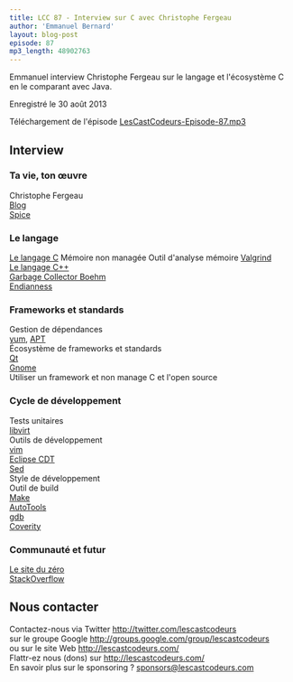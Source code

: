 ```yaml
---
title: LCC 87 - Interview sur C avec Christophe Fergeau
author: 'Emmanuel Bernard'
layout: blog-post
episode: 87
mp3_length: 48902763
---
```

Emmanuel interview Christophe Fergeau sur le langage et l'écosystème C en le comparant avec Java.

Enregistré le 30 août 2013

Téléchargement de l'épisode [LesCastCodeurs-Episode-87.mp3](http://traffic.libsyn.com/lescastcodeurs/LesCastCodeurs-Episode-87.mp3)

## Interview

### Ta vie, ton œuvre

Christophe Fergeau  
[Blog](http://cfergeau.blogspot.fr)  
[Spice](http://www.spice-space.org)  

### Le langage

[Le langage C](https://en.wikipedia.org/wiki/C_\(programming_language\))  
Mémoire non managée  
Outil d'analyse mémoire [Valgrind](http://www.valgrind.org)  
[Le langage C++](https://en.wikipedia.org/wiki/C%2B%2B)  
[Garbage Collector Boehm](https://en.wikipedia.org/wiki/Boehm_garbage_collector)  
[Endianness](https://en.wikipedia.org/wiki/Endianness)  

### Frameworks et standards

Gestion de dépendances  
[yum](http://yum.baseurl.org), [APT](https://en.wikipedia.org/wiki/Advanced_Packaging_Tool)  
Écosystème de frameworks et standards  
[Qt](https://en.wikipedia.org/wiki/Qt_\(framework\))  
[Gnome](https://www.gnome.org)  
Utiliser un framework et non manage 
C et l'open source

### Cycle de développement

Tests unitaires  
[libvirt](http://libvirt.org)  
Outils de développement  
[vim](http://www.vim.org)  
[Eclipse CDT](http://eclipse.org/cdt/)  
[Sed](https://en.wikipedia.org/wiki/Sed)  
Style de développement  
Outil de build  
[Make](https://en.wikipedia.org/wiki/Make_\(software\))  
[AutoTools](https://en.wikipedia.org/wiki/GNU_build_system)  
[gdb](https://www.gnu.org/software/gdb/)  
[Coverity](http://www.coverity.com)  

### Communauté et futur

[Le site du zéro](http://www.siteduzero.com)  
[StackOverflow](http://stackoverflow.com)

## Nous contacter

Contactez-nous via Twitter <http://twitter.com/lescastcodeurs>  
sur le groupe Google <http://groups.google.com/group/lescastcodeurs>  
ou sur le site Web <http://lescastcodeurs.com/>  
Flattr-ez nous (dons) sur <http://lescastcodeurs.com/>  
En savoir plus sur le sponsoring ? [sponsors@lescastcodeurs.com](mailto:sponsors@lescastcodeurs.com)
